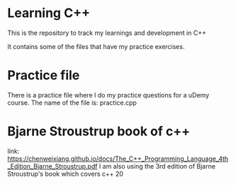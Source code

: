 # Learning C++
This is the repository to track my learnings and development in C++

It contains some of the files that have my practice exercises. 

# Practice file 
There is a practice file where I do my practice questions for a uDemy course. 
The name of the file is: practice.cpp

# Bjarne Stroustrup book of c++

link: https://chenweixiang.github.io/docs/The_C++_Programming_Language_4th_Edition_Bjarne_Stroustrup.pdf
I am also using the 3rd edition of Bjarne Stroustrup's book which covers c++ 20
